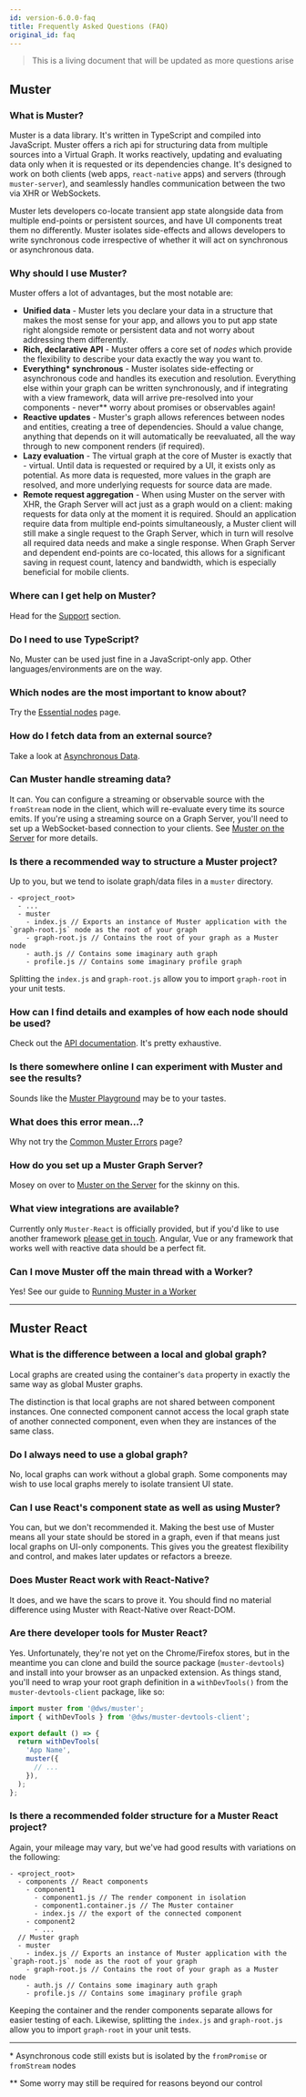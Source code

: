 ```yaml
---
id: version-6.0.0-faq
title: Frequently Asked Questions (FAQ)
original_id: faq
---
```


> This is a living document that will be updated as more questions arise

## Muster

### What is Muster?

Muster is a data library. It's written in TypeScript and compiled into JavaScript. Muster offers a rich api for structuring data from multiple sources into a Virtual Graph. It works reactively, updating and evaluating data only when it is requested or its dependencies change. It's designed to work on both clients (web apps, `react-native` apps) and servers (through `muster-server`), and seamlessly handles communication between the two via XHR or WebSockets.

Muster lets developers co-locate transient app state alongside data from multiple end-points or persistent sources, and have UI components treat them no differently. Muster isolates side-effects and allows developers to write synchronous code irrespective of whether it will act on synchronous or asynchronous data.

### Why should I use Muster?

Muster offers a lot of advantages, but the most notable are:

- **Unified data** - Muster lets you declare your data in a structure that makes the most sense for your app, and allows you to put app state right alongside remote or persistent data and not worry about addressing them differently.
- **Rich, declarative API** - Muster offers a core set of *nodes* which provide the flexibility to describe your data exactly the way you want to.
- **Everything\* synchronous** - Muster isolates side-effecting or asynchronous code and handles its execution and resolution. Everything else within your graph can be written synchronously, and if integrating with a view framework, data will arrive pre-resolved into your components - never\*\* worry about promises or observables again!
- **Reactive updates** - Muster's graph allows references between nodes and entities, creating a tree of dependencies. Should a value change, anything that depends on it will automatically be reevaluated, all the way through to new component renders (if required).
- **Lazy evaluation** - The virtual graph at the core of Muster is exactly that - virtual. Until data is requested or required by a UI, it exists only as potential. As more data is requested, more values in the graph are resolved, and more underlying requests for source data are made.
- **Remote request aggregation** - When using Muster on the server with XHR, the Graph Server will act just as a graph would on a client: making requests for data only at the moment it is required. Should an application require data from multiple end-points simultaneously, a Muster client will still make a single request to the Graph Server, which in turn will resolve all required data needs and make a single response. When Graph Server and dependent end-points are co-located, this allows for a significant saving in request count, latency and bandwidth, which is especially beneficial for mobile clients.

### Where can I get help on Muster?

Head for the [Support](/muster/help) section.

### Do I need to use TypeScript?

No, Muster can be used just fine in a JavaScript-only app. Other languages/environments are on the way.

### Which nodes are the most important to know about?

Try the [Essential nodes](/muster/docs/resources/essential-nodes) page.

### How do I fetch data from an external source?

Take a look at [Asynchronous Data](/muster/docs/learn/async-data).

### Can Muster handle streaming data? 

It can. You can configure a streaming or observable source with the `fromStream` node in the client, which will re-evaluate every time its source emits. If you're using a streaming source on a Graph Server, you'll need to set up a WebSocket-based connection to your clients. See [Muster on the Server](/muster/docs/tutorials/muster-server) for more details.

### Is there a recommended way to structure a Muster project?

Up to you, but we tend to isolate graph/data files in a `muster` directory.

```
- <project_root>
  - ...
  - muster
    - index.js // Exports an instance of Muster application with the `graph-root.js` node as the root of your graph
    - graph-root.js // Contains the root of your graph as a Muster node
    - auth.js // Contains some imaginary auth graph
    - profile.js // Contains some imaginary profile graph
```

Splitting the `index.js` and `graph-root.js` allow you to import `graph-root` in your unit tests.

### How can I find details and examples of how each node should be used?

Check out the [API documentation](/muster/api/latest). It's pretty exhaustive.

### Is there somewhere online I can experiment with Muster and see the results?

Sounds like the [Muster Playground](/muster/playground) may be to your tastes.

### What does this error mean...?

Why not try the [Common Muster Errors](/muster/docs/resources/common-muster-errors) page?

### How do you set up a Muster Graph Server?

Mosey on over to [Muster on the Server](/muster/docs/tutorials/muster-server) for the skinny on this.

### What view integrations are available?

Currently only `Muster-React` is officially provided, but if you'd like to use another framework [please get in touch](/muster/help). Angular, Vue or any framework that works well with reactive data should be a perfect fit.

### Can I move Muster off the main thread with a Worker?

Yes! See our guide to [Running Muster in a Worker](/muster/docs/tutorials/muster-worker)

---

## Muster React

### What is the difference between a local and global graph?

Local graphs are created using the container's `data` property in exactly the same way as global Muster graphs.

The distinction is that local graphs are not shared between component instances. One connected component cannot access the local graph state of another connected component, even when they are instances of the same class.

### Do I always need to use a global graph?

No, local graphs can work without a global graph. Some components may wish to use local graphs merely to isolate transient UI state.

### Can I use React's component state as well as using Muster?

You can, but we don't recommended it. Making the best use of Muster means all your state should be stored in a graph, even if that means just local graphs on UI-only components. This gives you the greatest flexibility and control, and makes later updates or refactors a breeze. 

### Does Muster React work with React-Native?

It does, and we have the scars to prove it. You should find no material difference using Muster with React-Native over React-DOM.

### Are there developer tools for Muster React?

Yes. Unfortunately, they're not yet on the Chrome/Firefox stores, but in the meantime you can clone and build the source package (`muster-devtools`) and install into your browser as an unpacked extension. As things stand, you'll need to wrap your root graph definition in a `withDevTools()` from the `muster-devtools-client` package, like so:

```javascript
import muster from '@dws/muster';
import { withDevTools } from '@dws/muster-devtools-client';

export default () => {
  return withDevTools(
    'App Name',
    muster({
      // ...
    }),
  );
};
```

### Is there a recommended folder structure for a Muster React project?

Again, your mileage may vary, but we've had good results with variations on the following:

```
- <project_root>
  - components // React components
    - component1
      - component1.js // The render component in isolation
      - component1.container.js // The Muster container
      - index.js // the export of the connected component
    - component2
      - ...
  // Muster graph
  - muster
    - index.js // Exports an instance of Muster application with the `graph-root.js` node as the root of your graph
    - graph-root.js // Contains the root of your graph as a Muster node
    - auth.js // Contains some imaginary auth graph
    - profile.js // Contains some imaginary profile graph
```

Keeping the container and the render components separate allows for easier testing of each. Likewise, splitting the `index.js` and `graph-root.js` allow you to import `graph-root` in your unit tests.

---

\* Asynchronous code still exists but is isolated by the `fromPromise` or `fromStream` nodes

\*\* Some worry may still be required for reasons beyond our control
